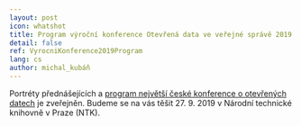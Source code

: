```yaml
---
layout: post
icon: whatshot
title: Program výroční konference Otevřená data ve veřejné správě 2019 je venku!
detail: false
ref: VyrocniKonference2019Program
lang: cs
author: michal_kubáň
---
```


Portréty přednášejících a [program největší české konference o otevřených datech](https://opendata.gov.cz/edu:konference:2019) je zveřejněn.
Budeme se na vás těšit 27. 9. 2019 v Národní technické knihovně v Praze (NTK).
